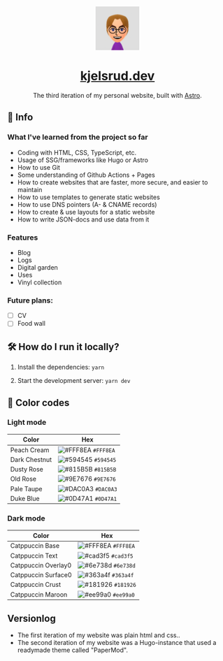 <div align="center">
  <img alt="logo" src="/public/favicon.svg" width="100" />
</div>
<h1 align="center">
  <a href="https://kjelsrud.dev">kjelsrud.dev</a>
</h1>
<p align="center">
  The third iteration of my personal website, built with <a href="https://astro.build/">Astro</a>.
</p>

## 📝 Info

### What I've learned from the project so far

- Coding with HTML, CSS, TypeScript, etc.
- Usage of SSG/frameworks like Hugo or Astro
- How to use Git
- Some understanding of Github Actions + Pages
- How to create websites that are faster, more secure, and easier to maintain
- How to use templates to generate static websites
- How to use DNS pointers (A- & CNAME records)
- How to create & use layouts for a static website
- How to write JSON-docs and use data from it

### Features

- Blog
- Logs
- Digital garden
- Uses
- Vinyl collection

### Future plans:

- [ ] CV
- [ ] Food wall

## 🛠️ How do I run it locally?

1. Install the dependencies: `yarn`

2. Start the development server: `yarn dev`

## 🎨 Color codes

### Light mode

| Color | Hex |
|-|-|
| Peach Cream | ![#FFF8EA](https://via.placeholder.com/10/FFF8EA?text=+) `#FFF8EA` |
| Dark Chestnut | ![#594545](https://via.placeholder.com/10/594545?text=+) `#594545` |
| Dusty Rose | ![#815B5B](https://via.placeholder.com/10/815B5B?text=+) `#815B5B` |
| Old Rose | ![#9E7676](https://via.placeholder.com/10/9E7676?text=+) `#9E7676` |
| Pale Taupe | ![#DAC0A3](https://via.placeholder.com/10/DAC0A3?text=+) `#DAC0A3` |
| Duke Blue | ![#0D47A1](https://via.placeholder.com/10/0D47A1?text=+) `#0D47A1` |

### Dark mode

| Color | Hex |
|-|-|
| Catppuccin Base | ![#FFF8EA](https://via.placeholder.com/10/FFF8EA?text=+) `#FFF8EA` |
| Catppuccin Text | ![#cad3f5](https://via.placeholder.com/10/cad3f5?text=+) `#cad3f5` |
| Catppuccin Overlay0 | ![#6e738d](https://via.placeholder.com/10/6e738d?text=+) `#6e738d` |
| Catppuccin Surface0 | ![#363a4f](https://via.placeholder.com/10/363a4f?text=+) `#363a4f` |
| Catppuccin Crust | ![#181926](https://via.placeholder.com/10/181926?text=+) `#181926` |
| Catppuccin Maroon | ![#ee99a0](https://via.placeholder.com/10/ee99a0?text=+) `#ee99a0` |

## Versionlog
- The first iteration of my website was plain html and css..
- The second iteration of my website was a Hugo-instance that used a readymade theme called "PaperMod".

